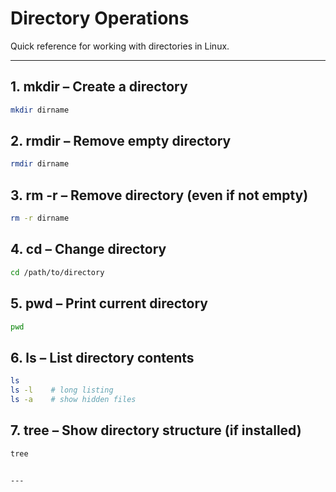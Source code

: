 # Directory Operations

Quick reference for working with directories in Linux.

---

## 1. mkdir – Create a directory
```bash
mkdir dirname

```
## 2. rmdir – Remove empty directory
```bash
rmdir dirname

```

## 3. rm -r – Remove directory (even if not empty)
```bash
rm -r dirname

```

## 4. cd – Change directory
```bash
cd /path/to/directory

```

## 5. pwd – Print current directory
```bash
pwd

```

## 6. ls – List directory contents
```bash
ls
ls -l    # long listing
ls -a    # show hidden files

```

## 7. tree – Show directory structure (if installed)
```bash
tree


---